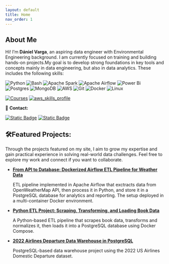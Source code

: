 ```yaml
---
layout: default
title: Home
nav_order: 1
---
```


## About Me

Hi! I’m **Dániel Varga**, an aspiring data engineer with Environmental Engineering background. I am currently focused on training and building hands-on projects.My goal is to develop strong foundations in key tools and concepts mainly in data engineering, but also in data analytics. These includes the following skills:

![Python](https://img.shields.io/badge/python-3670A0?style=for-the-badge&logo=python&logoColor=ffdd54) 
![Bash](https://img.shields.io/badge/bash-black?style=for-the-badge&logo=gnubash&logoColor=white)
![Apache Spark](https://img.shields.io/badge/APACHE%20SPARK-white?style=for-the-badge&logo=apachespark)
![Apache Airflow](https://img.shields.io/badge/Apache%20Airflow-017CEE?style=for-the-badge&logo=Apache%20Airflow&logoColor=white)
![Power Bi](https://img.shields.io/badge/power_bi-F2C811?style=for-the-badge&logo=powerbi&logoColor=black)
![Postgres](https://img.shields.io/badge/postgres-%23316192.svg?style=for-the-badge&logo=postgresql&logoColor=white)
![MongoDB](https://img.shields.io/badge/MongoDB-%234ea94b.svg?style=for-the-badge&logo=mongodb&logoColor=white)
![AWS](https://img.shields.io/badge/AWS-%23FF9900.svg?style=for-the-badge&logo=amazon-aws&logoColor=white)
![Git](https://img.shields.io/badge/git-%23F05033.svg?style=for-the-badge&logo=git&logoColor=white)
![Docker](https://img.shields.io/badge/docker-%230db7ed.svg?style=for-the-badge&logo=docker&logoColor=white)
![Linux](https://img.shields.io/badge/Linux-FCC624?style=for-the-badge&logo=linux&logoColor=black)

[![Courses](https://img.shields.io/badge/All%20Courses%20%26%20Certificates-blue?style=for-the-badge)](https://github.com/danielv089/danielv089/blob/main/CERTIFICATES.md)
[![aws_skills_profile](https://img.shields.io/badge/AWS%20Skills%20Profile-orange?style=for-the-badge)](https://skillsprofile.skillbuilder.aws/user/danielvarga/certification-badges)


💼 **Contact:**

[![Static Badge](https://img.shields.io/badge/GITHUB-black?style=for-the-badge&logo=github)](https://github.com/danielv089)
[![Static Badge](https://img.shields.io/badge/LinkedIn-blue?style=for-the-badge)](https://www.linkedin.com/in/d%C3%A1niel-varga-598a93135/)


## 🛠️Featured Projects:
Through the projects featured on my site, I aim to grow my expertise and gain practical experience in solving real-world data challenges. 
Feel free to explore my work and connect if you want to collaborate.

- [**From API to Database: Dockerized Airflow ETL Pipeline for Weather Data**](https://github.com/danielv089/airflow-weather-data-pipeline)

  ETL pipeline implemented in Apache Airflow that exctracts data from OpenWeatherMap API, then process it in Python, and store it in a PostgreSQL database for analytics and reporting.
  The setup deployed in a multi-container Docker environment.
  
- [**Python ETL Project: Scraping, Transforming, and Loading Book Data**](https://github.com/danielv089/bookstore-etl-pipeline-project)

   A Python-based ETL pipeline that scrapes book data, transforms and normalizes it, then loads it into a PostgreSQL database using Docker Compose.
  
- [**2022 Airlines Departure Data Warehouse in PostgreSQL**](https://github.com/danielv089/airlines-data-warehouse-pg)

  PostgreSQL-based data warehouse project using the 2022 US Airlines Domestic Departure dataset.
